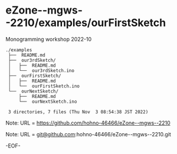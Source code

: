 # eZone--mgws--2210/examples/ourFirstSketch

Monogramming workshop 2022-10

    ./examples
     ├──  README.md
     ├──  our3rdSketch/
     │   ├──  README.md
     │   └──  our3rdSketch.ino
     ├──  ourFirstSketch/
     │   ├──  README.md
     │   └──  ourFirstSketch.ino
     └──  ourNextSketch/
         ├──  README.md
         └──  ourNextSketch.ino
     
     3 directories, 7 files (Thu Nov  3 08:54:38 JST 2022)

Note: URL = https://github.com/hohno-46466/eZone--mgws--2210

Note: URL = git@github.com:hohno-46466/eZone--mgws--2210.git

-EOF-
